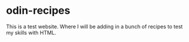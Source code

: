 # odin-recipes

This is a test website. Where I will be adding in a bunch of recipes to test my skills with HTML.
